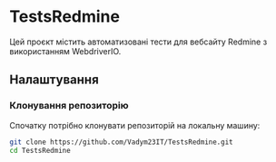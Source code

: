 # TestsRedmine

Цей проєкт містить автоматизовані тести для вебсайту Redmine з використанням WebdriverIO.

## Налаштування

### Клонування репозиторію

Спочатку потрібно клонувати репозиторій на локальну машину:

```bash
git clone https://github.com/Vadym23IT/TestsRedmine.git
cd TestsRedmine

